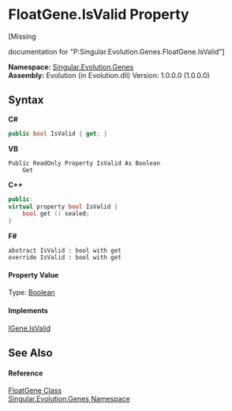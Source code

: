 # FloatGene.IsValid Property 
 

\[Missing <summary> documentation for "P:Singular.Evolution.Genes.FloatGene.IsValid"\]

**Namespace:**&nbsp;<a href="c9a39aef-d3b0-be3b-cda0-1d7eb5bdd4e1">Singular.Evolution.Genes</a><br />**Assembly:**&nbsp;Evolution (in Evolution.dll) Version: 1.0.0.0 (1.0.0.0)

## Syntax

**C#**<br />
``` C#
public bool IsValid { get; }
```

**VB**<br />
``` VB
Public ReadOnly Property IsValid As Boolean
	Get
```

**C++**<br />
``` C++
public:
virtual property bool IsValid {
	bool get () sealed;
}
```

**F#**<br />
``` F#
abstract IsValid : bool with get
override IsValid : bool with get
```


#### Property Value
Type: <a href="http://msdn2.microsoft.com/en-us/library/a28wyd50" target="_blank">Boolean</a>

#### Implements
<a href="6a11ecff-9d88-1f93-e8f4-8175f124b4c4">IGene.IsValid</a><br />

## See Also


#### Reference
<a href="0669b42b-c8df-2480-a278-6e83e27b51b7">FloatGene Class</a><br /><a href="c9a39aef-d3b0-be3b-cda0-1d7eb5bdd4e1">Singular.Evolution.Genes Namespace</a><br />